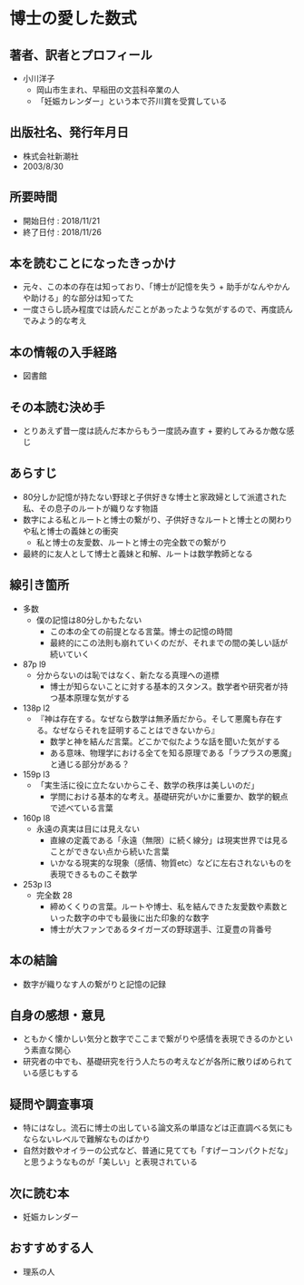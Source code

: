 # 博士の愛した数式

## 著者、訳者とプロフィール

- 小川洋子
  - 岡山市生まれ、早稲田の文芸科卒業の人
  - 「妊娠カレンダー」という本で芥川賞を受賞している

## 出版社名、発行年月日

- 株式会社新潮社
- 2003/8/30

## 所要時間

- 開始日付 : 2018/11/21
- 終了日付 : 2018/11/26

## 本を読むことになったきっかけ

- 元々、この本の存在は知っており、「博士が記憶を失う + 助手がなんやかんや助ける」的な部分は知ってた
- 一度さらし読み程度では読んだことがあったような気がするので、再度読んでみよう的な考え

## 本の情報の入手経路

- 図書館

## その本読む決め手

- とりあえず昔一度は読んだ本からもう一度読み直す + 要約してみるか敵な感じ

## あらすじ

- 80分しか記憶が持たない野球と子供好きな博士と家政婦として派遣された私、その息子のルートが織りなす物語
- 数字による私とルートと博士の繋がり、子供好きなルートと博士との関わりや私と博士の義妹との衝突
  - 私と博士の友愛数、ルートと博士の完全数での繋がり
- 最終的に友人として博士と義妹と和解、ルートは数学教師となる

## 線引き箇所

- 多数
  - 僕の記憶は80分しかもたない
    - この本の全ての前提となる言葉。博士の記憶の時間
    - 最終的にこの法則も崩れていくのだが、それまでの間の美しい話が続いていく
- 87p l9
  - 分からないのは恥ではなく、新たなる真理への道標
    - 博士が知らないことに対する基本的スタンス。数学者や研究者が持つ基本原理な気がする
- 138p l2
  - 『神は存在する。なぜなら数学は無矛盾だから。そして悪魔も存在する。なぜならそれを証明することはできないから』
    - 数学と神を結んだ言葉。どこかで似たような話を聞いた気がする
    - ある意味、物理学における全てを知る原理である「ラプラスの悪魔」と通じる部分がある？
- 159p l3
  - 「実生活に役に立たないからこそ、数学の秩序は美しいのだ」
    - 学問における基本的な考え。基礎研究がいかに重要か、数学的観点で述べている言葉
- 160p l8
  - 永遠の真実は目には見えない
    - 直線の定義である「永遠（無限）に続く線分」は現実世界では見ることができない点から続いた言葉
    - いかなる現実的な現象（感情、物質etc）などに左右されないものを表現できるものこそ数学
- 253p l3
  - 完全数 28
    - 締めくくりの言葉。ルートや博士、私を結んできた友愛数や素数といった数字の中でも最後に出た印象的な数字
    - 博士が大ファンであるタイガーズの野球選手、江夏豊の背番号

## 本の結論

- 数字が織りなす人の繋がりと記憶の記録

## 自身の感想・意見

- ともかく懐かしい気分と数字でここまで繋がりや感情を表現できるのかという素直な関心
- 研究者の中でも、基礎研究を行う人たちの考えなどが各所に散りばめられている感じもする

## 疑問や調査事項

- 特にはなし。流石に博士の出している論文系の単語などは正直調べる気にもならないレベルで難解なものばかり
- 自然対数やオイラーの公式など、普通に見てても「すげーコンパクトだな」と思うようなものが「美しい」と表現されている

## 次に読む本

- 妊娠カレンダー

## おすすめする人

- 理系の人
